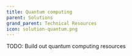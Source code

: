 ```yaml
---
title: Quantum computing
parent: Solutions
grand_parent: Technical Resources
icon: solution-quantum.png
---
```


TODO: Build out quantum computing resources
